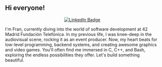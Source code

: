 ## Hi everyone!

<div align="center">
  
[![LinkedIn Badge](https://img.shields.io/badge/LinkedIn-0077B5?style=for-the-badge&logo=linkedin&logoColor=white)](https://www.linkedin.com/in/francisco-mor%C3%A1n-47123588/)

</div>
I'm Fran, currently diving into the world of software development at 42 Madrid Fundación Telefónica. In my previous life, I was knee-deep in the audiovisual scene, rocking it as an event producer. Now, my heart beats for low-level programming, backend systems, and creating awesome graphics and video games. You'll often find me immersed in C, C++, and Bash, exploring the endless possibilities they offer. Let's build something beautiful.
